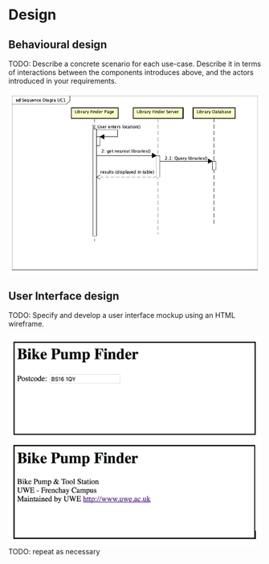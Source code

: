 # Design

## Behavioural design
TODO: Describe a concrete scenario for each use-case. 
Describe it in terms of interactions between the components introduces above, and the actors introduced in your requirements.

![Insert your Interaction/Sequence Diagrams for each use-case here.](images/UC1SequenceDiagram.png)

## User Interface design
TODO: Specify and develop a user interface mockup using an HTML wireframe.

![Insert your wireframe screenshots for each use-case here](images/wireframe.png)
TODO: repeat as necessary
